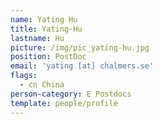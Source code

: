 ```yaml
---
name: Yating Hu
title: Yating-Hu
lastname: Hu
picture: /img/pic_yating-hu.jpg
position: PostDoc
email: 'yating [at] chalmers.se'
flags:
  - cn China
person-category: E Postdocs
template: people/profile
---
```


